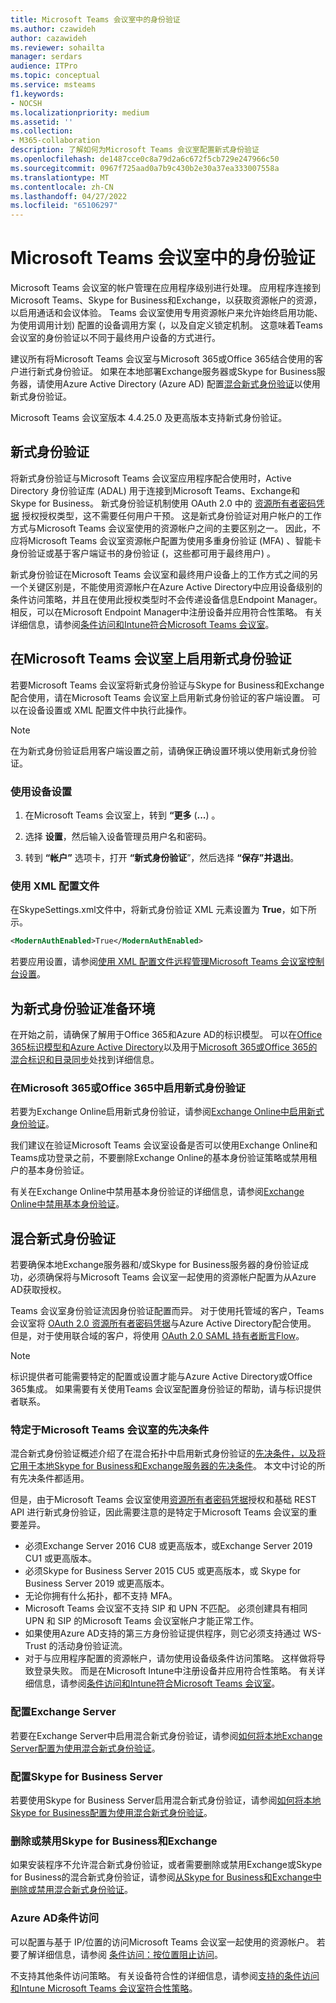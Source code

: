 ```yaml
---
title: Microsoft Teams 会议室中的身份验证
ms.author: czawideh
author: cazawideh
ms.reviewer: sohailta
manager: serdars
audience: ITPro
ms.topic: conceptual
ms.service: msteams
f1.keywords:
- NOCSH
ms.localizationpriority: medium
ms.assetid: ''
ms.collection:
- M365-collaboration
description: 了解如何为Microsoft Teams 会议室配置新式身份验证
ms.openlocfilehash: de1487cce0c8a79d2a6c672f5cb729e247966c50
ms.sourcegitcommit: 0967f725aad0a7b9c430b2e30a37ea333007558a
ms.translationtype: MT
ms.contentlocale: zh-CN
ms.lasthandoff: 04/27/2022
ms.locfileid: "65106297"
---
```

# <a name="authentication-in-microsoft-teams-rooms"></a>Microsoft Teams 会议室中的身份验证

Microsoft Teams 会议室的帐户管理在应用程序级别进行处理。 应用程序连接到Microsoft Teams、Skype for Business和Exchange，以获取资源帐户的资源，以启用通话和会议体验。 Teams 会议室使用专用资源帐户来允许始终启用功能、为使用调用计划) 配置的设备调用方案 (，以及自定义锁定机制。 这意味着Teams 会议室的身份验证以不同于最终用户设备的方式进行。  

建议所有将Microsoft Teams 会议室与Microsoft 365或Office 365结合使用的客户进行新式身份验证。 如果在本地部署Exchange服务器或Skype for Business服务器，请使用Azure Active Directory (Azure AD) 配置[混合新式身份验证](/office365/enterprise/hybrid-modern-auth-overview)以使用新式身份验证。

Microsoft Teams 会议室版本 4.4.25.0 及更高版本支持新式身份验证。

## <a name="modern-authentication"></a>新式身份验证

将新式身份验证与Microsoft Teams 会议室应用程序配合使用时，Active Directory 身份验证库 (ADAL) 用于连接到Microsoft Teams、Exchange和Skype for Business。 新式身份验证机制使用 OAuth 2.0 中的 [资源所有者密码凭据](/azure/active-directory/develop/v2-oauth-ropc) 授权授权类型，这不需要任何用户干预。 这是新式身份验证对用户帐户的工作方式与Microsoft Teams 会议室使用的资源帐户之间的主要区别之一。 因此，不应将Microsoft Teams 会议室资源帐户配置为使用多重身份验证 (MFA) 、智能卡身份验证或基于客户端证书的身份验证 (，这些都可用于最终用户) 。

新式身份验证在Microsoft Teams 会议室和最终用户设备上的工作方式之间的另一个关键区别是，不能使用资源帐户在Azure Active Directory中应用设备级别的条件访问策略，并且在使用此授权类型时不会传递设备信息Endpoint Manager。 相反，可以在Microsoft Endpoint Manager中注册设备并应用符合性策略。 有关详细信息，请参阅[条件访问和Intune符合Microsoft Teams 会议室](conditional-access-and-compliance-for-devices.md)。

## <a name="enable-modern-authentication-on-microsoft-teams-rooms"></a>在Microsoft Teams 会议室上启用新式身份验证

若要Microsoft Teams 会议室将新式身份验证与Skype for Business和Exchange配合使用，请在Microsoft Teams 会议室上启用新式身份验证的客户端设置。 可以在设备设置或 XML 配置文件中执行此操作。

> [!NOTE]
> 在为新式身份验证启用客户端设置之前，请确保正确设置环境以使用新式身份验证。

### <a name="using-device-settings"></a>使用设备设置

1. 在Microsoft Teams 会议室上，转到 **“更多** (**...**) 。
    
2. 选择 **设置**，然后输入设备管理员用户名和密码。
3. 转到 **“帐户”** 选项卡，打开 **“新式身份验证**”，然后选择 **“保存”并退出**。

### <a name="using-the-xml-config-file"></a>使用 XML 配置文件

在SkypeSettings.xml文件中，将新式身份验证 XML 元素设置为 **True**，如下所示。

```XML
<ModernAuthEnabled>True</ModernAuthEnabled>
```

若要应用设置，请参阅[使用 XML 配置文件远程管理Microsoft Teams 会议室控制台设置](xml-config-file.md)。

## <a name="prepare-your-environment-for-modern-authentication"></a>为新式身份验证准备环境

在开始之前，请确保了解用于Office 365和Azure AD的标识模型。 可以在[Office 365标识模型和Azure Active Directory](/Office365/Enterprise/about-office-365-identity)以及用于[Microsoft 365或Office 365的混合标识和目录同步](/Office365/Enterprise/plan-for-directory-synchronization)处找到详细信息。

### <a name="enable-modern-authentication-in-microsoft-365-or-office-365"></a>在Microsoft 365或Office 365中启用新式身份验证

若要为Exchange Online启用新式身份验证，请参阅[Exchange Online中启用新式身份验证](/exchange/clients-and-mobile-in-exchange-online/enable-or-disable-modern-authentication-in-exchange-online)。

我们建议在验证Microsoft Teams 会议室设备是否可以使用Exchange Online和Teams成功登录之前，不要删除Exchange Online的基本身份验证策略或禁用租户的基本身份验证。

有关在Exchange Online中禁用基本身份验证的详细信息，请参阅[Exchange Online中禁用基本身份验证](/exchange/clients-and-mobile-in-exchange-online/disable-basic-authentication-in-exchange-online)。

## <a name="hybrid-modern-authentication"></a>混合新式身份验证

若要确保本地Exchange服务器和/或Skype for Business服务器的身份验证成功，必须确保将与Microsoft Teams 会议室一起使用的资源帐户配置为从Azure AD获取授权。

Teams 会议室身份验证流因身份验证配置而异。 对于使用托管域的客户，Teams 会议室将 [OAuth 2.0 资源所有者密码凭据](/azure/active-directory/develop/v2-oauth-ropc)与Azure Active Directory配合使用。 但是，对于使用联合域的客户，将使用 [OAuth 2.0 SAML 持有者断言Flow](/azure/active-directory/develop/v2-saml-bearer-assertion)。

> [!NOTE]
> 标识提供者可能需要特定的配置或设置才能与Azure Active Directory或Office 365集成。 如果需要有关使用Teams 会议室配置身份验证的帮助，请与标识提供者联系。


### <a name="prerequisites-specific-to-microsoft-teams-rooms"></a>特定于Microsoft Teams 会议室的先决条件

混合新式身份验证概述介绍了在混合拓扑中启用新式身份验证的[先决条件，以及将它用于本地Skype for Business和Exchange服务器的先决条件](/office365/enterprise/hybrid-modern-auth-overview)。 本文中讨论的所有先决条件都适用。

但是，由于Microsoft Teams 会议室使用[资源所有者密码凭据](https://tools.ietf.org/html/rfc6749#section-1.3.3)授权和基础 REST API 进行新式身份验证，因此需要注意的是特定于Microsoft Teams 会议室的重要差异。

- 必须Exchange Server 2016 CU8 或更高版本，或Exchange Server 2019 CU1 或更高版本。
- 必须Skype for Business Server 2015 CU5 或更高版本，或 Skype for Business Server 2019 或更高版本。
- 无论你拥有什么拓扑，都不支持 MFA。
- Microsoft Teams 会议室不支持 SIP 和 UPN 不匹配。 必须创建具有相同 UPN 和 SIP 的Microsoft Teams 会议室帐户才能正常工作。
- 如果使用Azure AD支持的第三方身份验证提供程序，则它必须支持通过 WS-Trust 的活动身份验证流。
- 对于与应用程序配置的资源帐户，请勿使用设备级条件访问策略。 这样做将导致登录失败。 而是在Microsoft Intune中注册设备并应用符合性策略。 有关详细信息，请参阅[条件访问和Intune符合Microsoft Teams 会议室](conditional-access-and-compliance-for-devices.md)。

### <a name="configure-exchange-server"></a>配置Exchange Server

若要在Exchange Server中启用混合新式身份验证，请参阅[如何将本地Exchange Server配置为使用混合新式身份验证](/Office365/Enterprise/configure-exchange-server-for-hybrid-modern-authentication)。

### <a name="configure-skype-for-business-server"></a>配置Skype for Business Server

若要使用Skype for Business Server启用混合新式身份验证，请参阅[如何将本地Skype for Business配置为使用混合新式身份验证](/Office365/Enterprise/configure-exchange-server-for-hybrid-modern-authentication)。

### <a name="remove-or-disable-skype-for-business-and-exchange"></a>删除或禁用Skype for Business和Exchange

如果安装程序不允许混合新式身份验证，或者需要删除或禁用Exchange或Skype for Business的混合新式身份验证，请参阅[从Skype for Business和Exchange中删除或禁用混合新式身份验证](/Office365/Enterprise/remove-or-disable-hybrid-modern-authentication-from-skype-for-business-and-excha)。

### <a name="azure-ad-conditional-access"></a>Azure AD条件访问

可以配置与基于 IP/位置的访问Microsoft Teams 会议室一起使用的资源帐户。 若要了解详细信息，请参阅 [条件访问：按位置阻止访问](/azure/active-directory/conditional-access/howto-conditional-access-policy-location)。

不支持其他条件访问策略。 有关设备符合性的详细信息，请参阅[支持的条件访问和Intune Microsoft Teams 会议室符合性策略](supported-ca-and-compliance-policies.md)。

